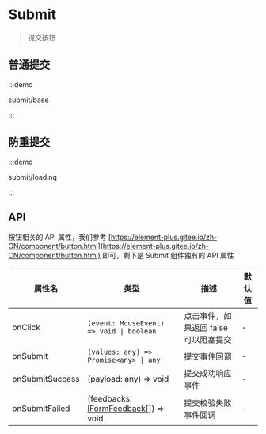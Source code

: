 # Submit

> 提交按钮

## 普通提交

:::demo

submit/base

:::

## 防重提交

:::demo

submit/loading

:::

## API

按钮相关的 API 属性，我们参考 [https://element-plus.gitee.io/zh-CN/component/button.html](https://element-plus.gitee.io/zh-CN/component/button.html) 即可，剩下是 Submit 组件独有的 API 属性

| 属性名          | 类型                                                                                             | 描述                                  | 默认值 |
| --------------- | ------------------------------------------------------------------------------------------------ | ------------------------------------- | ------ |
| onClick         | `(event: MouseEvent) => void \| boolean`                                                         | 点击事件，如果返回 false 可以阻塞提交 | -      |
| onSubmit        | `(values: any) => Promise<any> \| any`                                                           | 提交事件回调                          | -      |
| onSubmitSuccess | (payload: any) => void                                                                           | 提交成功响应事件                      | -      |
| onSubmitFailed  | (feedbacks: [IFormFeedback](https://core.formilyjs.org/api/models/form#iformfeedback)[]) => void | 提交校验失败事件回调                  | -      |
